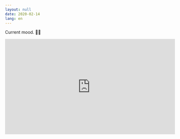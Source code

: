 ```yaml
---
layout: null
date: 2020-02-14
lang: en
---
```


Current mood. 🤷‍♂️

<iframe width="560" height="315" src="https://www.youtube-nocookie.com/embed/LfRNRymrv9k" frameborder="0" allow="accelerometer; autoplay; encrypted-media; gyroscope; picture-in-picture" allowfullscreen></iframe>
